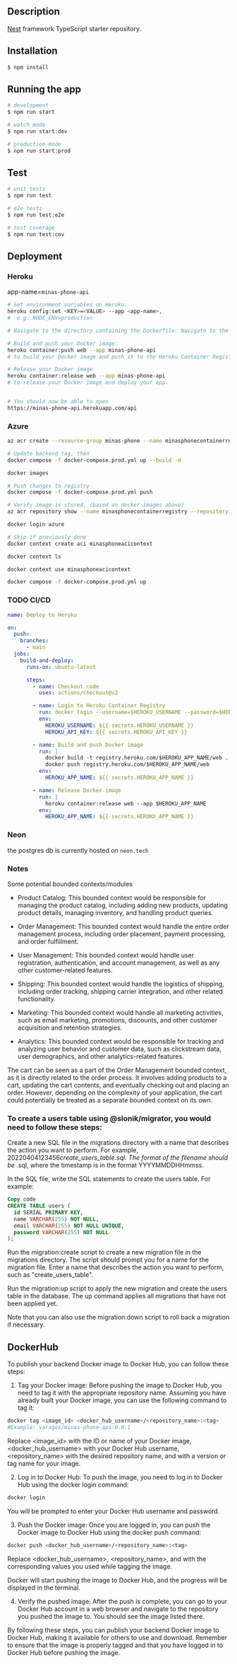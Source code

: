 ## Description

[Nest](https://github.com/nestjs/nest) framework TypeScript starter repository.

## Installation

```bash
$ npm install
```

## Running the app

```bash
# development
$ npm run start

# watch mode
$ npm run start:dev

# production mode
$ npm run start:prod
```

## Test

```bash
# unit tests
$ npm run test

# e2e tests
$ npm run test:e2e

# test coverage
$ npm run test:cov
```

## Deployment

### Heroku

app-name=`minas-phone-api`

```bash
# Set environment variables on Heroku:
heroku config:set <KEY>=<VALUE> --app <app-name>,
#  e.g. NODE_ENV=production

# Navigate to the directory containing the Dockerfile: Navigate to the directory where your Dockerfile and your application code resides.

# Build and push your Docker image:
heroku container:push web --app minas-phone-api
# to build your Docker image and push it to the Heroku Container Registry.

# Release your Docker image
heroku container:release web --app minas-phone-api
# to release your Docker image and deploy your app.


# You should now be able to open
https://minas-phone-api.herokuapp.com/api
```

### Azure

```bash
az acr create --resource-group minas-phone --name minasphonecontainerregistry --sku Basic

# Update backend tag, then
docker compose -f docker-compose.prod.yml up --build -d

docker images

# Push changes to registry
docker compose -f docker-compose.prod.yml push

# Verify image is stored, (based on docker images above)
az acr repository show --name minasphonecontainerregistry --repository minas_phone_backend

docker login azure

# Skip if previously done
docker context create aci minasphoneacicontext

docker context ls

docker context use minasphoneacicontext

docker compose -f docker-compose.prod.yml up

```

### TODO CI/CD

```yaml
name: Deploy to Heroku

on:
  push:
    branches:
      - main
  jobs:
    build-and-deploy:
      runs-on: ubuntu-latest

      steps:
        - name: Checkout code
          uses: actions/checkout@v2

        - name: Login to Heroku Container Registry
          run: docker login --username=$HEROKU_USERNAME --password=$HEROKU_API_KEY registry.heroku.com
          env:
            HEROKU_USERNAME: ${{ secrets.HEROKU_USERNAME }}
            HEROKU_API_KEY: ${{ secrets.HEROKU_API_KEY }}

        - name: Build and push Docker image
          run: |
            docker build -t registry.heroku.com/$HEROKU_APP_NAME/web .
            docker push registry.heroku.com/$HEROKU_APP_NAME/web
          env:
            HEROKU_APP_NAME: ${{ secrets.HEROKU_APP_NAME }}

        - name: Release Docker image
          run: |
            heroku container:release web --app $HEROKU_APP_NAME
          env:
            HEROKU_APP_NAME: ${{ secrets.HEROKU_APP_NAME }}
```

### Neon

the postgres db is currently hosted on `neon.tech`

### Notes

Some potential bounded contexts/modules

- Product Catalog: This bounded context would be responsible for managing the product catalog, including adding new products, updating product details, managing inventory, and handling product queries.

- Order Management: This bounded context would handle the entire order management process, including order placement, payment processing, and order fulfillment.

- User Management: This bounded context would handle user registration, authentication, and account management, as well as any other customer-related features.

- Shipping: This bounded context would handle the logistics of shipping, including order tracking, shipping carrier integration, and other related functionality.

- Marketing: This bounded context would handle all marketing activities, such as email marketing, promotions, discounts, and other customer acquisition and retention strategies.

- Analytics: This bounded context would be responsible for tracking and analyzing user behavior and customer data, such as clickstream data, user demographics, and other analytics-related features.

The cart can be seen as a part of the Order Management bounded context, as it is directly related to the order process. It involves adding products to a cart, updating the cart contents, and eventually checking out and placing an order. However, depending on the complexity of your application, the cart could potentially be treated as a separate bounded context on its own.

### To create a users table using @slonik/migrator, you would need to follow these steps:

Create a new SQL file in the migrations directory with a name that describes the action you want to perform. For example, 20220404123456*create_users_table.sql. The format of the filename should be <timestamp>*<description>.sql, where the timestamp is in the format YYYYMMDDHHmmss.

In the SQL file, write the SQL statements to create the users table. For example:

```sql
Copy code
CREATE TABLE users (
  id SERIAL PRIMARY KEY,
  name VARCHAR(255) NOT NULL,
  email VARCHAR(255) NOT NULL UNIQUE,
  password VARCHAR(255) NOT NULL
);
```

Run the migration:create script to create a new migration file in the migrations directory. The script should prompt you for a name for the migration file. Enter a name that describes the action you want to perform, such as "create_users_table".

Run the migration:up script to apply the new migration and create the users table in the database. The up command applies all migrations that have not been applied yet.

Note that you can also use the migration:down script to roll back a migration if necessary.

## DockerHub

To publish your backend Docker image to Docker Hub, you can follow these steps:

1. Tag your Docker image: Before pushing the image to Docker Hub, you need to tag it with the appropriate repository name. Assuming you have already built your Docker image, you can use the following command to tag it:

```bash
docker tag <image_id> <docker_hub_username>/<repository_name>:<tag>
#Example: varagos/minas-phone-api:0.0.1
```

Replace <image_id> with the ID or name of your Docker image, <docker_hub_username> with your Docker Hub username, <repository_name> with the desired repository name, and <tag> with a version or tag name for your image.

2. Log in to Docker Hub: To push the image, you need to log in to Docker Hub using the docker login command:

```bash
docker login
```

You will be prompted to enter your Docker Hub username and password.

3. Push the Docker image: Once you are logged in, you can push the Docker image to Docker Hub using the docker push command:

```bash
docker push <docker_hub_username>/<repository_name>:<tag>
```

Replace <docker_hub_username>, <repository_name>, and <tag> with the corresponding values you used while tagging the image.

Docker will start pushing the image to Docker Hub, and the progress will be displayed in the terminal.

4. Verify the pushed image: After the push is complete, you can go to your Docker Hub account in a web browser and navigate to the repository you pushed the image to. You should see the image listed there.

By following these steps, you can publish your backend Docker image to Docker Hub, making it available for others to use and download. Remember to ensure that the image is properly tagged and that you have logged in to Docker Hub before pushing the image.
